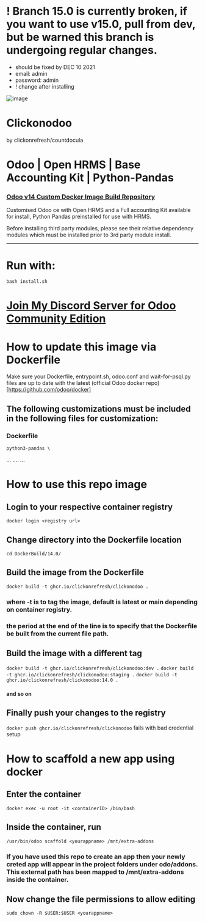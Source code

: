 # ! Branch 15.0 is currently broken, if you want to use v15.0, pull from dev, but be warned this branch is undergoing regular changes.

- should be fixed by DEC 10 2021
- email: admin
- password: admin
- ! change after installing

![image](https://user-images.githubusercontent.com/72121107/114523314-789a0100-9c44-11eb-996a-47d8224635c7.png)

# Clickonodoo
   by clickonrefresh/countdocula
    
    
# Odoo | Open HRMS | Base Accounting Kit | Python-Pandas

### [Odoo v14 Custom Docker Image Build Repository](https://github.com/clickonrefresh/clickonodoo/pkgs/container/clickonodoo)
   Customised Odoo ce with Open HRMS and a Full accounting Kit available for install, Python Pandas preinstalled for use with HRMS.

   Before installing third party modules, please see their relative dependency modules which must be installed prior to 3rd party module install.

----------------------
# Run with:

```
bash install.sh
```

# [Join My Discord Server for Odoo Community Edition](https://discord.gg/kaVT7m9V4p)


# How to update this image via Dockerfile

Make sure your Dockerfile, entrypoint.sh, odoo.conf and wait-for-psql.py files are up to date with the latest (official Odoo docker repo)[https://github.com/odoo/docker]

## The following customizations must be included in the following files for customization:

### Dockerfile

```
python3-pandas \
```
...
....
...

# How to use this repo image

## Login to your respective container registry

``` docker login <registry url> ```

## Change directory into the Dockerfile location

``` cd DockerBuild/14.0/ ```

## Build the image from the Dockerfile

``` docker build -t ghcr.io/clickonrefresh/clickonodoo . ```

### where -t is to tag the image, default is latest or main depending on container registry.
### the period at the end of the line is to specify that the Dockerfile be built from the current file path.

## Build the image with a different tag

``` docker build -t ghcr.io/clickonrefresh/clickonodoo:dev . ```
``` docker build -t ghcr.io/clickonrefresh/clickonodoo:staging . ```
``` docker build -t ghcr.io/clickonrefresh/clickonodoo:14.0 . ```
#### and so on

## Finally push your changes to the registry
 
 ``` docker push ghcr.io/clickonrefresh/clickonodoo ```
 fails with bad credential setup

# How to scaffold a new app using docker

## Enter the container

``` docker exec -u root -it <containerID> /bin/bash ```

## Inside the container, run

``` /usr/bin/odoo scaffold <yourappname> /mnt/extra-addons ```

### If you have used this repo to create an app then your newly creted app will appear in the project folders under odo/addons. This external path  has been mapped to /mnt/extra-addons inside the container.

## Now change the file permissions to allow editing

``` sudo chown -R $USER:$USER <yourappname> ```
